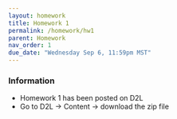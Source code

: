 ```yaml
---
layout: homework
title: Homework 1
permalink: /homework/hw1
parent: Homework
nav_order: 1
due_date: "Wednesday Sep 6, 11:59pm MST"
---
```


### Information
* Homework 1 has been posted on D2L
* Go to D2L -> Content -> download the zip file



